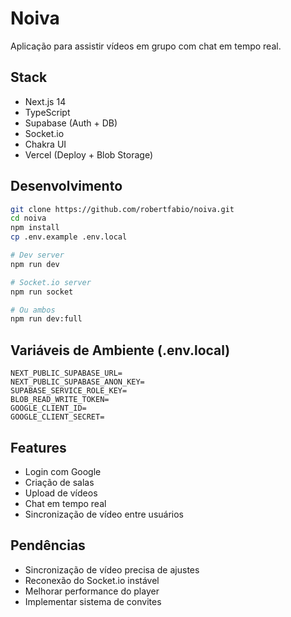 # Noiva

Aplicação para assistir vídeos em grupo com chat em tempo real.

## Stack

- Next.js 14
- TypeScript
- Supabase (Auth + DB)
- Socket.io
- Chakra UI
- Vercel (Deploy + Blob Storage)

## Desenvolvimento

```bash
git clone https://github.com/robertfabio/noiva.git
cd noiva
npm install
cp .env.example .env.local

# Dev server
npm run dev

# Socket.io server
npm run socket

# Ou ambos
npm run dev:full
```

## Variáveis de Ambiente (.env.local)

```
NEXT_PUBLIC_SUPABASE_URL=
NEXT_PUBLIC_SUPABASE_ANON_KEY=
SUPABASE_SERVICE_ROLE_KEY=
BLOB_READ_WRITE_TOKEN=
GOOGLE_CLIENT_ID=
GOOGLE_CLIENT_SECRET=
```

## Features

- Login com Google
- Criação de salas
- Upload de vídeos
- Chat em tempo real
- Sincronização de vídeo entre usuários

## Pendências

- Sincronização de vídeo precisa de ajustes
- Reconexão do Socket.io instável
- Melhorar performance do player
- Implementar sistema de convites
